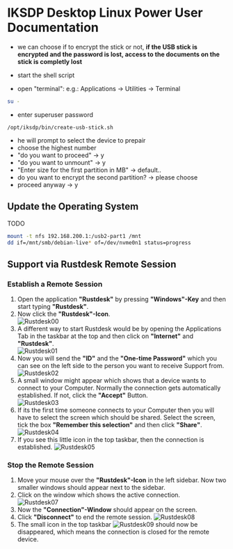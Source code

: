 # IKSDP Desktop Linux Power User Documentation  

- we can choose if to encrypt the stick or not, **if the USB stick is encrypted and the password is lost, access to the documents on the stick is completly lost**

- start the shell script
- open "terminal": e.g.:  Applications -> Utilities -> Terminal
```bash
su - 
```
- enter superuser password

```
/opt/iksdp/bin/create-usb-stick.sh
```
- he will prompt to select the device to prepair
- choose the highest number
- "do you want to proceed" -> y
- "do you want to unmount" -> y
- "Enter size for the first partition in MB" -> default..
- do you want to encrypt the second partition? -> please choose
- proceed anyway -> y 

## Update the Operating System  

TODO

```bash
mount -t nfs 192.168.200.1:/usb2-part1 /mnt
dd if=/mnt/smb/debian-live* of=/dev/nvme0n1 status=progress 
```

## Support via Rustdesk Remote Session

### Establish a Remote Session
1. Open the application **"Rustdesk"** by pressing **"Windows"-Key** and then start typing **"Rustdesk"**. 
2. Now click the **"Rustdesk"-Icon**.  
![Rustdesk00](../shared/images/poweruser/rustdesk/rustdesk00.png)
3. A different way to start Rustdesk would be by opening the Applications Tab in the taskbar at the top and then click on **"Internet"** and **"Rustdesk"**.  
![Rustdesk01](../shared/images/poweruser/rustdesk/rustdesk01.png)
4. Now you will send the **"ID"** and the **"One-time Password"** which you can see on the left side to the person you want to receive Support from.  
![Rustdesk02](../shared/images/poweruser/rustdesk/rustdesk02.png)
5. A small window might appear which shows that a device wants to connect to your Computer. Normally the connection gets automatically established. If not, click the **"Accept"** Button.  
![Rustdesk03](../shared/images/poweruser/rustdesk/rustdesk03.png)
6. If its the first time someone connects to your Computer then you will have to select the screen which should be shared. Select the screen, tick the box **"Remember this selection"** and then click **"Share"**.
![Rustdesk04](../shared/images/poweruser/rustdesk/rustdesk04.png)
7. If you see this little icon in the top taskbar, then the connection is established.
![Rustdesk05](../shared/images/poweruser/rustdesk/rustdesk05.png)

### Stop the Remote Session
1. Move your mouse over the **"Rustdesk"-Icon** in the left sidebar. Now two smaller windows should appear next to the sidebar.  
2. Click on the window which shows the active connection.   
![Rustdesk07](../shared/images/poweruser/rustdesk/rustdesk07.png)
3. Now the **"Connection"-Window** should appear on the screen.
4. Click **"Disconnect"** to end the remote session.
![Rustdesk08](../shared/images/poweruser/rustdesk/rustdesk08.png)
5. The small icon in the top taskbar ![Rustdesk09](../shared/images/poweruser/rustdesk/rustdesk09.png) should now be disappeared, which means the connection is closed for the remote device.